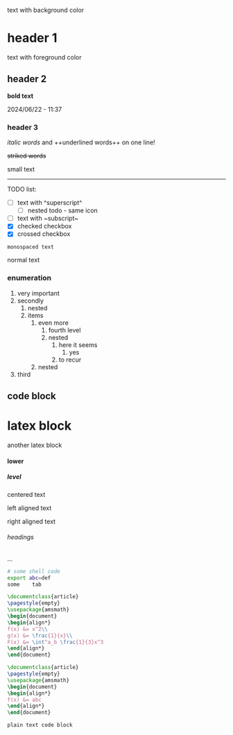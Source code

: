 text with background color

# header 1

text with foreground color

## header 2

**bold text**

2024/06/22 - 11:37

### header 3

*italic words* and ++underlined words++ on one line!

~~striked words~~

small text

---

TODO list:

- [ ] text with ^superscript^
   - [ ] nested todo - same icon 
- [ ] text with ~subscript~
- [x] checked checkbox
- [x] crossed checkbox

`monospaced text`

normal text

### enumeration

1. very important
2. secondly
   1. nested
   2. items
      1. even more
         1. fourth level
         2. nested
            1. here it seems
               1. yes
            3. to recur
      3. nested
4. third

## code block


# latex block



another latex block



#### lower



##### level

centered text

left aligned text

right aligned text

###### headings

...
```sh
# some shell code
export abc=def
some	tab
```

```latex
\documentclass{article}
\pagestyle{empty}
\usepackage{amsmath}
\begin{document}
\begin{align*}
f(x) &= x^2\\
g(x) &= \frac{1}{x}\\
F(x) &= \int^a_b \frac{1}{3}x^3
\end{align*}
\end{document}
```

```latex
\documentclass{article}
\pagestyle{empty}
\usepackage{amsmath}
\begin{document}
\begin{align*}
f(x) &= abc
\end{align*}
\end{document}
```

```plain-text
plain text code block
```
